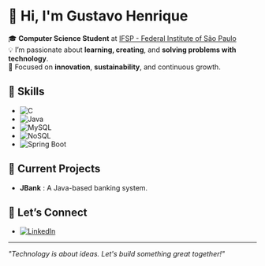 # 👋 Hi, I'm Gustavo Henrique  

🎓 **Computer Science Student** at [IFSP - Federal Institute of São Paulo](https://www.ifsp.edu.br/)  
💡 I’m passionate about **learning, creating**, and **solving problems with technology**.  
🌱 Focused on **innovation**, **sustainability**, and continuous growth.  

## 🔧 Skills  
- ![C](https://img.shields.io/badge/-C-%2300599C?logo=c&logoColor=white)  
- ![Java](https://img.shields.io/badge/-Java-%23ED8B00?logo=java&logoColor=white)  
- ![MySQL](https://img.shields.io/badge/-MySQL-%2300f?logo=mysql&logoColor=white)
- ![NoSQL](https://img.shields.io/badge/-NoSQL-%23CB3431?logo=mongodb&logoColor=white)
- ![Spring Boot](https://img.shields.io/badge/-Spring%20Boot-%236DB33F?logo=springboot&logoColor=white)  

## 🌟 Current Projects  
- **JBank** : A Java-based banking system.  

## 🤝 Let’s Connect  
- [![LinkedIn](https://img.shields.io/badge/-LinkedIn-%230077B5?logo=linkedin&logoColor=white)](https://www.linkedin.com/in/gustavoamorimdev/)  

---
*"Technology is about ideas. Let's build something great together!"*  
